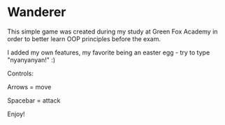# Wanderer

This simple game was created during my study at Green Fox Academy in order to better learn OOP principles before the exam. 

I added my own features, my favorite being an easter egg - try to type "nyanyanyan!" :)

Controls:

Arrows = move

Spacebar = attack

Enjoy!
